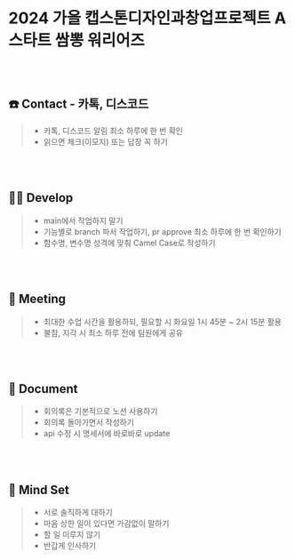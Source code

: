 2024 가을 캡스톤디자인과창업프로젝트 A 스타트 쌈뽕 워리어즈
============= 
<br></br>
☎️ Contact  - 카톡, 디스코드
-------------   
> * 카톡, 디스코드 알림 최소 하루에 한 번 확인   
> * 읽으면 체크(이모지) 또는 답장 꼭 하기   

<br></br>
👩‍💻 Develop
-------------   
> * main에서 작업하지 말기   
> * 기능별로 branch 파서 작업하기, pr approve 최소 하루에 한 번 확인하기
> * 함수명, 변수명 성격에 맞춰 Camel Case로 작성하기

<br></br>
🍖 Meeting
-------------   
> * 최대한 수업 시간을 활용하되, 필요할 시 화요일 1시 45분 ~ 2시 15분 활용  
> * 불참, 지각 시 최소 하루 전에 팀원에게 공유   

<br></br>
📄 Document
-------------    
> * 회의록은 기본적으로 노션 사용하기   
> * 회의록 돌아가면서  작성하기   
> * api 수정 시 명세서에 바로바로 update   

<br></br>
🤝 Mind Set
-------------   
> * 서로 솔직하게 대하기   
> * 마음 상한 일이 있다면 가감없이 말하기   
> * 할 일 미루지 않기   
> * 반갑게 인사하기   
